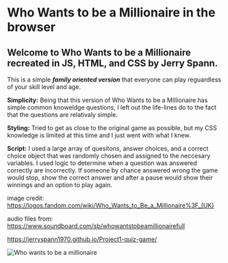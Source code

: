 # Who Wants to be a Millionaire in the browser

## Welcome to Who Wants to be a Millionaire recreated in JS, HTML, and CSS by Jerry Spann.  

This is a simple ***family oriented version*** that everyone can play reguardless of your skill level and age.

**Simplicity:** Being that this version of Who Wants to be a Millionaire has simple common knoweldge questions, I left out the life-lines do to the fact that the questions are relativaly simple.

**Styling:** Tried to get as close to the original game as possible, but my CSS knowledge is limited at this time and I just went with what I knew.

**Script:**  I used a large array of quesitons, answer choices, and a correct choice object that was randomly chosen and assigned to the neccesary variables. I used logic to determine when a question was answered correctly are incorrectly.  If someone by chance answered wrong the game would stop, show the correct answer and after a pause would show their winnings and an option to play again.

image credit: https://logos.fandom.com/wiki/Who_Wants_to_Be_a_Millionaire%3F_(UK)

audio files from: https://www.soundboard.com/sb/whowantstobeamillionairefull

https://jerryspann1970.github.io/Project1-quiz-game/

![Who wants to be a millionaire](https://assets.nintendo.com/image/upload/ar_16:9,c_lpad,w_656/b_white/f_auto/q_auto/ncom/software/switch/70010000032694/16b95b875867f950c2ef5a952dfdcf8c21755b34e6cd43cb98e916e087d1ac03)